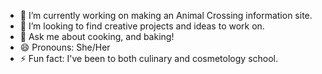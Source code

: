- 🔭 I’m currently working on making an Animal Crossing information site.
- 🤔 I’m looking to find creative projects and ideas to work on.
- 💬 Ask me about cooking, and baking!
- 😄 Pronouns: She/Her
- ⚡ Fun fact: I've been to both culinary and cosmetology school.
